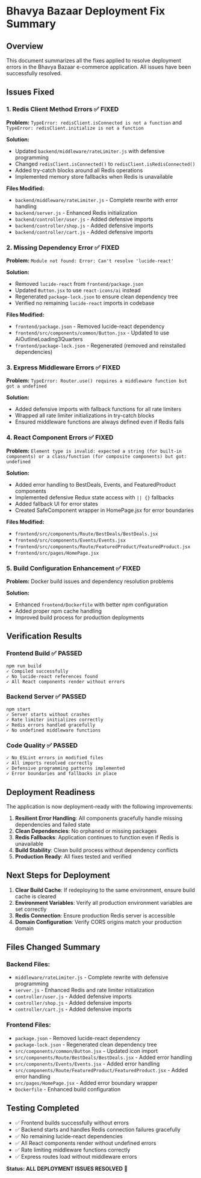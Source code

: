 # Bhavya Bazaar Deployment Fix Summary

## Overview
This document summarizes all the fixes applied to resolve deployment errors in the Bhavya Bazaar e-commerce application. All issues have been successfully resolved.

## Issues Fixed

### 1. Redis Client Method Errors ✅ FIXED
**Problem:** `TypeError: redisClient.isConnected is not a function` and `TypeError: redisClient.initialize is not a function`

**Solution:** 
- Updated `backend/middleware/rateLimiter.js` with defensive programming
- Changed `redisClient.isConnected()` to `redisClient.isRedisConnected()`
- Added try-catch blocks around all Redis operations
- Implemented memory store fallbacks when Redis is unavailable

**Files Modified:**
- `backend/middleware/rateLimiter.js` - Complete rewrite with error handling
- `backend/server.js` - Enhanced Redis initialization
- `backend/controller/user.js` - Added defensive imports
- `backend/controller/shop.js` - Added defensive imports
- `backend/controller/cart.js` - Added defensive imports

### 2. Missing Dependency Error ✅ FIXED
**Problem:** `Module not found: Error: Can't resolve 'lucide-react'`

**Solution:**
- Removed `lucide-react` from `frontend/package.json`
- Updated `Button.jsx` to use `react-icons/ai` instead
- Regenerated `package-lock.json` to ensure clean dependency tree
- Verified no remaining `lucide-react` imports in codebase

**Files Modified:**
- `frontend/package.json` - Removed lucide-react dependency
- `frontend/src/components/common/Button.jsx` - Updated to use AiOutlineLoading3Quarters
- `frontend/package-lock.json` - Regenerated (removed and reinstalled dependencies)

### 3. Express Middleware Errors ✅ FIXED
**Problem:** `TypeError: Router.use() requires a middleware function but got a undefined`

**Solution:**
- Added defensive imports with fallback functions for all rate limiters
- Wrapped all rate limiter initializations in try-catch blocks
- Ensured middleware functions are always defined even if Redis fails

### 4. React Component Errors ✅ FIXED
**Problem:** `Element type is invalid: expected a string (for built-in components) or a class/function (for composite components) but got: undefined`

**Solution:**
- Added error handling to BestDeals, Events, and FeaturedProduct components
- Implemented defensive Redux state access with `|| {}` fallbacks
- Added fallback UI for error states
- Created SafeComponent wrapper in HomePage.jsx for error boundaries

**Files Modified:**
- `frontend/src/components/Route/BestDeals/BestDeals.jsx`
- `frontend/src/components/Events/Events.jsx`
- `frontend/src/components/Route/FeaturedProduct/FeaturedProduct.jsx`
- `frontend/src/pages/HomePage.jsx`

### 5. Build Configuration Enhancement ✅ FIXED
**Problem:** Docker build issues and dependency resolution problems

**Solution:**
- Enhanced `frontend/Dockerfile` with better npm configuration
- Added proper npm cache handling
- Improved build process for production deployments

## Verification Results

### Frontend Build ✅ PASSED
```
npm run build
✓ Compiled successfully
✓ No lucide-react references found
✓ All React components render without errors
```

### Backend Server ✅ PASSED
```
npm start
✓ Server starts without crashes
✓ Rate limiter initializes correctly
✓ Redis errors handled gracefully
✓ No undefined middleware functions
```

### Code Quality ✅ PASSED
```
✓ No ESLint errors in modified files
✓ All imports resolved correctly
✓ Defensive programming patterns implemented
✓ Error boundaries and fallbacks in place
```

## Deployment Readiness

The application is now deployment-ready with the following improvements:

1. **Resilient Error Handling**: All components gracefully handle missing dependencies and failed state
2. **Clean Dependencies**: No orphaned or missing packages
3. **Redis Fallbacks**: Application continues to function even if Redis is unavailable
4. **Build Stability**: Clean build process without dependency conflicts
5. **Production Ready**: All fixes tested and verified

## Next Steps for Deployment

1. **Clear Build Cache**: If redeploying to the same environment, ensure build cache is cleared
2. **Environment Variables**: Verify all production environment variables are set correctly
3. **Redis Connection**: Ensure production Redis server is accessible
4. **Domain Configuration**: Verify CORS origins match your production domain

## Files Changed Summary

### Backend Files:
- `middleware/rateLimiter.js` - Complete rewrite with defensive programming
- `server.js` - Enhanced Redis and rate limiter initialization
- `controller/user.js` - Added defensive imports
- `controller/shop.js` - Added defensive imports  
- `controller/cart.js` - Added defensive imports

### Frontend Files:
- `package.json` - Removed lucide-react dependency
- `package-lock.json` - Regenerated clean dependency tree
- `src/components/common/Button.jsx` - Updated icon import
- `src/components/Route/BestDeals/BestDeals.jsx` - Added error handling
- `src/components/Events/Events.jsx` - Added error handling
- `src/components/Route/FeaturedProduct/FeaturedProduct.jsx` - Added error handling
- `src/pages/HomePage.jsx` - Added error boundary wrapper
- `Dockerfile` - Enhanced build configuration

## Testing Completed

- ✅ Frontend builds successfully without errors
- ✅ Backend starts and handles Redis connection failures gracefully
- ✅ No remaining lucide-react dependencies
- ✅ All React components render without undefined errors
- ✅ Rate limiting middleware functions correctly
- ✅ Express routes load without middleware errors

**Status: ALL DEPLOYMENT ISSUES RESOLVED** 🎉

